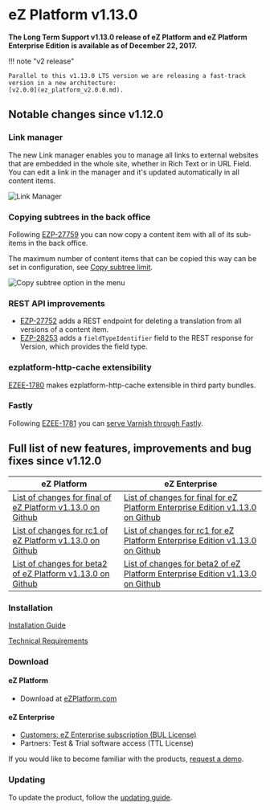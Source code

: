 <!-- vale VariablesVersion = NO -->

# eZ Platform v1.13.0

**The Long Term Support v1.13.0 release of eZ Platform and eZ Platform Enterprise Edition is available as of December 22, 2017.**

!!! note "v2 release"

    Parallel to this v1.13.0 LTS version we are releasing a fast-track version in a new architecture:
    [v2.0.0](ez_platform_v2.0.0.md).

## Notable changes since v1.12.0

### Link manager

The new Link manager enables you to manage all links to external websites that are embedded in the whole site,
whether in Rich Text or in URL Field.
You can edit a link in the manager and it's updated automatically in all content items.

![Link Manager](link_manager.png)

### Copying subtrees in the back office

Following [EZP-27759](https://issues.ibexa.co/browse/EZP-27759) you can now copy a content item with all of its sub-items in the back office.

The maximum number of content items that can be copied this way can be set in configuration, see [Copy subtree limit](https://doc.ibexa.co/en/latest/guide/config_back_office/#copy-subtree-limit).

![Copy subtree option in the menu](copy_subtree_button.png)

### REST API improvements

- [EZP-27752](https://issues.ibexa.co/browse/EZP-27752) adds a REST endpoint for deleting a translation from all versions of a content item.
- [EZP-28253](https://issues.ibexa.co/browse/EZP-28253) adds a `fieldTypeIdentifier` field to the REST response for Version, which provides the field type.

### ezplatform-http-cache extensibility

[EZEE-1780](https://issues.ibexa.co/browse/EZEE-1780) makes ezplatform-http-cache extensible in third party bundles.

### Fastly

Following [EZEE-1781](https://issues.ibexa.co/browse/EZEE-1781) you can [serve Varnish through Fastly](https://doc.ibexa.co/en/latest/infrastructure_and_maintenance/cache/http_cache/reverse_proxy/).

## Full list of new features, improvements and bug fixes since v1.12.0

| eZ Platform   | eZ Enterprise  |
|--------------|------------|
| [List of changes for final of eZ Platform v1.13.0 on Github](https://github.com/ezsystems/ezplatform/releases/tag/v1.13.0) | [List of changes for final for eZ Platform Enterprise Edition v1.13.0 on Github](https://github.com/ezsystems/ezplatform-ee/releases/tag/v1.13.0) |
| [List of changes for rc1 of eZ Platform v1.13.0 on Github](https://github.com/ezsystems/ezplatform/releases/tag/v1.13.0-rc1) | [List of changes for rc1 for eZ Platform Enterprise Edition v1.13.0 on Github](https://github.com/ezsystems/ezplatform-ee/releases/tag/v1.13.0-rc1) |
| [List of changes for beta2 of eZ Platform v1.13.0 on Github](https://github.com/ezsystems/ezplatform/releases/tag/v1.13.0-beta2) | [List of changes for beta2 of eZ Platform Enterprise Edition v1.13.0 on Github](https://github.com/ezsystems/ezplatform-ee/releases/tag/v1.13.0-beta2) |

### Installation

[Installation Guide](https://doc.ibexa.co/en/latest/getting_started/install_ez_platform)

[Technical Requirements](https://doc.ibexa.co/en/latest/getting_started/requirements)

### Download

#### eZ Platform

- Download at [eZPlatform.com](http://ezplatform.com/#download)

#### eZ Enterprise

- [Customers: eZ Enterprise subscription (BUL License)](https://support.ez.no/Downloads)
- Partners: Test & Trial software access (TTL License)

If you would like to become familiar with the products, [request a demo](https://www.ibexa.co/forms/request-a-demo).

### Updating

To update the product, follow the [updating guide](https://doc.ibexa.co/en/latest/updating/updating/).
